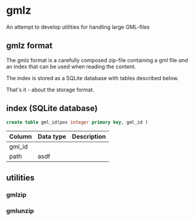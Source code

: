# gmlz
An attempt to develop utilities for handling large GML-files

## gmlz format
The gmlz format is a carefully composed zip-file containing a gml file *and* an
index that can be used when reading the content.

The index is stored as a SQLite database with tables described below.

That's it - about the storage format.

## index (SQLite database)

```sql
create table gml_id(pos integer primary key, gml_id )
```


Column | Data type | Description
--- | --- | ---
gml_id |
path | asdf



## utilities

### gmlzip

### gmlunzip
